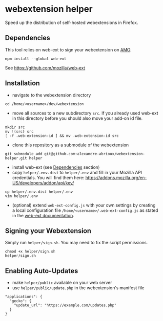 # webextension helper
Speed up the distribution of self-hosted webextensions in Firefox.

## <a name="dependencies"></a>Dependencies
This tool relies on web-ext to sign your webextension on [AMO](https://addons.mozilla.org/).
```
npm install --global web-ext
```
See https://github.com/mozilla/web-ext

## Installation

- navigate to the webextension directory
```
cd /home/<username>/dev/webextension
```
- move all sources to a new subdirectory `src`. If you already used web-ext in this directory before you should also move your add-on id file.
```
mkdir src
mv !(src) src
[ -f .web-extension-id ] && mv .web-extension-id src
```
- clone this repository as a submodule of the webextension
```
git submodule add git@github.com:alexandre-abrioux/webextension-helper.git helper
```
- install web-ext (see [Dependencies](#dependencies) section)
- copy `helper/.env.dist` to `helper/.env` and fill in your Mozilla API credentials. You will find them here:
https://addons.mozilla.org/en-US/developers/addon/api/key/
```
cp helper/.env.dist helper/.env
vim helper/.env
```
- (optional) extend `web-ext-config.js` with your own settings by creating a local configuration file `/home/<username>/.web-ext-config.js` as stated in the [web-ext documentation](https://developer.mozilla.org/en-US/docs/Mozilla/Add-ons/WebExtensions/Getting_started_with_web-ext#Automatic_discovery_of_configuration_files).
## Signing your Webextension

Simply run `helper/sign.sh`. You may need to fix the script permissions.
```
chmod +x helper/sign.sh
helper/sign.sh
```

## Enabling Auto-Updates

- make `helper/public` available on your web server
- use `helper/public/update.php` in the webextension's manifest file
```
"applications": {
  "gecko": {
    "update_url": "https://example.com/updates.php"
  }
}
```